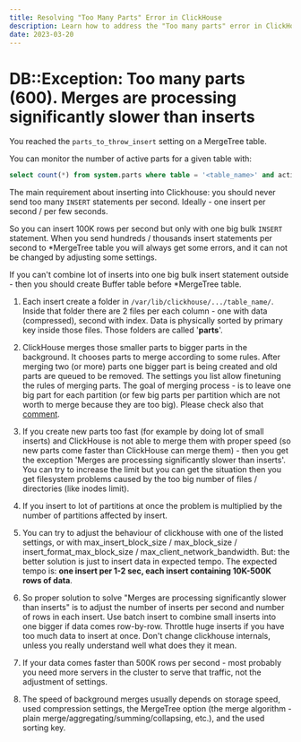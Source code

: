 ```yaml
---
title: Resolving "Too Many Parts" Error in ClickHouse
description: Learn how to address the "Too many parts" error in ClickHouse by optimizing insert rates, configuring MergeTree settings, and managing partitions effectively.
date: 2023-03-20
---
```


# DB::Exception: Too many parts (600). Merges are processing significantly slower than inserts

You reached the `parts_to_throw_insert` setting on a MergeTree table. 

<!-- truncate -->

You can monitor the number of active parts for a given table with:

```sql
select count(*) from system.parts where table = '<table_name>' and active == 1
```

The main requirement about inserting into Clickhouse: you should never send too many `INSERT` statements per second. Ideally - one insert per second / per few seconds.

So you can insert 100K rows per second but only with one big bulk `INSERT` statement. When you send hundreds / thousands insert statements per second to *MergeTree table you will always get some errors, and it can not be changed by adjusting some settings.

If you can't combine lot of inserts into one big bulk insert statement outside - then you should create Buffer table before *MergeTree table.

1. Each insert create a folder in  `/var/lib/clickhouse/.../table_name/`. Inside that folder there are 2 files per each column - one with data (compressed), second with index. Data is physically sorted by primary key inside those files. Those folders are called '**parts**'.

2. ClickHouse merges those smaller parts to bigger parts in the background. It chooses parts to merge according to some rules. After merging two (or more) parts one bigger part is being created and old parts are queued to be removed. The settings you list allow finetuning the rules of merging parts. The goal of merging process - is to leave one big part for each partition (or few big parts per partition which are not worth to merge because they are too big). Please check also that [comment](https://github.com/yandex/ClickHouse/issues/1661#issuecomment-352739726).

3. If you create new parts too fast (for example by doing lot of small inserts) and ClickHouse is not able to merge them with proper speed (so new parts come faster than ClickHouse can merge them) - then you get the exception 'Merges are processing significantly slower than inserts'. You can try to increase the limit but you can get the situation then you get filesystem problems caused by the too big number of files / directories (like inodes limit).

4. If you insert to lot of partitions at once the problem is multiplied by the number of partitions affected by insert.

5. You can try to adjust the behaviour of clickhouse with one of the listed settings, or with max_insert_block_size / max_block_size  / insert_format_max_block_size / max_client_network_bandwidth.  But: the better solution is just to insert data in expected tempo. The expected tempo is: **one insert per 1-2 sec, each insert containing 10K-500K rows of data**.

6. So proper solution to solve "Merges are processing significantly slower than inserts"  is to adjust the number of inserts per second and number of rows in each insert. Use batch insert to combine small inserts into one bigger if data comes row-by-row. Throttle huge inserts if you have too much data to insert at once. Don't change clickhouse internals, unless you really understand well what does they it mean.

7. If your data comes faster than 500K rows per second - most probably you need more servers in the cluster to serve that traffic, not the adjustment of settings.

8. The speed of background merges usually depends on storage speed, used compression settings, the MergeTree option (the merge algorithm - plain merge/aggregating/summing/collapsing, etc.), and the used sorting key.
